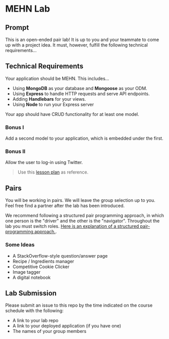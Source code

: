 # MEHN Lab

## Prompt

This is an open-ended pair lab! It is up to you and your teammate to come up with a project idea. It must, however, fulfill the following technical requirements...

## Technical Requirements

Your application should be MEHN. This includes...
* Using **MongoDB** as your database and **Mongoose** as your ODM.
* Using **Express** to handle HTTP requests and serve API endpoints.
* Adding **Handlebars** for your views.
* Using **Node** to run your Express server

Your app should have CRUD functionality for at least one model.

### Bonus I

Add a second model to your application, which is embedded under the first.

### Bonus II

Allow the user to log-in using Twitter.

> Use this [lesson plan](https://github.com/ga-wdi-lessons/express-oauth) as reference.

## Pairs

You will be working in pairs. We will leave the group selection up to you. Feel free find a partner after the lab has been introduced.

We recommend following a structured pair programming approach, in which one person is the "driver" and the other is the "navigator". Throughout the lab you must switch roles.  [Here is an explanation of a structured pair-programming approach.](https://www.versionone.com/agile-101/agile-software-programming-best-practices/pair-programming/).

### Some Ideas

- A StackOverflow-style question/answer page
- Recipe / Ingredients manager
- Competitive Cookie Clicker
- Image tagger
- A digital notebook

## Lab Submission

Please submit an issue to this repo by the time indicated on the course schedule with the following:
* A link to your lab repo
* A link to your deployed application (if you have one)
* The names of your group members
